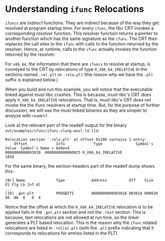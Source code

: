 # Understanding `ifunc` Relocations

`ifuncs` are _indirect_ functions. They are indirect because of the way they get
resolved at program startup time. For every `ifunc`, the libc CRT invokes a
corresponding  _resolver_ function. This resolver function returns a pointer to
another function which has the same signature as the `ifunc`. The CRT then
replaces the call sites to the `ifunc` with calls to the function returned by
the resolver. Hence, at runtime, calls to the `ifunc` actually invokes the
function returned by the resolver.

For `x86_64`, the information that there are `ifuncs` to resolve at startup, is
conveyed to the CRT by relocations of type `R_X86_64_IRELATIVE` in the sections
named `.rel.plt` or `.rela.plt` (the reason why we have the `.plt` suffix is
explained below.)

When you build and run this example, you will notice that the executable linked
against musl-libc crashes. This is because, musl-libc's CRT does apply
`R_X86_64_IRELATIVE` relocations. That is, musl-libc's CRT does not invoke the
the ifunc resolvers at startup time. But, for the purpose of further discussion,
we will use the musl-linked binaries as they are simpler to analyze with `readelf`.

Look at the relevant part of the readelf output for the binary
`out/examples/ifunc/ifunc.clang.musl.ld.lld`:

```
Relocation section '.rela.plt' at offset 0x290 contains 1 entry:
    Offset             Info             Type               Symbol's Value  Symbol's Name + Addend
0000000000003030  0000000000000025 R_X86_64_IRELATIVE                        1010
```

For the same binary, the section-headers part of the readelf dump shows this:

```
[Nr] Name              Type            Address          Off    Size   ES Flg Lk Inf Al
...
[19] .got.plt          PROGBITS        0000000000003018 003018 000020 00  WA  0   0  8
```

Notice that the offset at which the `R_X86_64_IRELATIVE` relocation is to be
applied falls in the `.got.plt` section and not the `.text` section. This is
because, text relocations are not allowed at run time, so the linker generates
a PLT based relocation. This is the reason why the `ifunc` related relocations
are listed in `.rel[a].plt` (with the `.plt` prefix indicating that it
corresponds to relocations for entries listed in the PLT).
